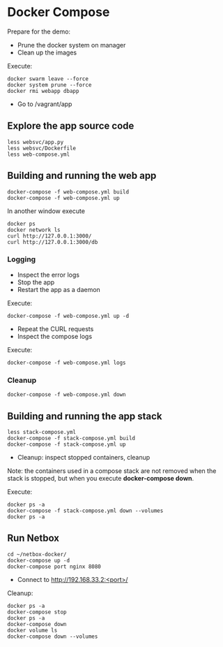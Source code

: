 # Docker Compose

Prepare for the demo:

* Prune the docker system on manager
* Clean up the images

Execute:

```
docker swarm leave --force
docker system prune --force
docker rmi webapp dbapp
```

* Go to /vagrant/app

## Explore the app source code

```
less websvc/app.py
less websvc/Dockerfile
less web-compose.yml
```

## Building and running the web app

```
docker-compose -f web-compose.yml build
docker-compose -f web-compose.yml up
```

In another window execute

```
docker ps
docker network ls
curl http://127.0.0.1:3000/
curl http://127.0.0.1:3000/db
```

### Logging

* Inspect the error logs
* Stop the app
* Restart the app as a daemon

Execute:

```
docker-compose -f web-compose.yml up -d
```

* Repeat the CURL requests
* Inspect the compose logs

Execute:

```
docker-compose -f web-compose.yml logs
```

### Cleanup

```
docker-compose -f web-compose.yml down
```

## Building and running the app stack

```
less stack-compose.yml
docker-compose -f stack-compose.yml build
docker-compose -f stack-compose.yml up
```

* Cleanup: inspect stopped containers, cleanup

Note: the containers used in a compose stack are not removed when the stack is stopped, but when you execute **docker-compose down**.

Execute:

```
docker ps -a
docker-compose -f stack-compose.yml down --volumes
docker ps -a
```

## Run Netbox

```
cd ~/netbox-docker/
docker-compose up -d
docker-compose port nginx 8080
```

* Connect to http://192.168.33.2:<port>/

Cleanup:

```
docker ps -a
docker-compose stop
docker ps -a
docker-compose down
docker volume ls
docker-compose down --volumes
```